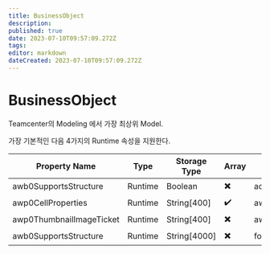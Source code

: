 ```yaml
---
title: BusinessObject
description: 
published: true
date: 2023-07-10T09:57:09.272Z
tags: 
editor: markdown
dateCreated: 2023-07-10T09:57:09.272Z
---
```


# BusinessObject
Teamcenter의 Modeling 에서 가장 최상위 Model.

가장 기본적인 다음 4가지의 Runtime 속성을 지원한다.

| Property Name | Type | Storage Type | Array | Template |
|---|---|---|---|---|
|	awb0SupportsStructure	|	Runtime	|	Boolean	|	:heavy_multiplication_x:	|	activeworkspacebom	|
| awp0CellProperties 		| Runtime	|	String[400] | :heavy_check_mark: | aws2 |
|	awp0ThumbnailImageTicket	|	Runtime	|	String[400]	|	:heavy_multiplication_x:	|	aws2	|
|	awb0SupportsStructure	|	Runtime	|	String[4000]	|	:heavy_multiplication_x:	|	foundation	|